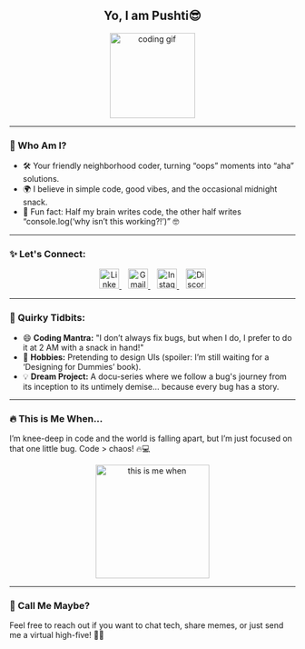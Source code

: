<h2 align="center">Yo, I am Pushti😎</h2>

<div align="center">
  <img src="https://i.imgflip.com/65efzo.gif" height="150" alt="coding gif" />
</div>

---

### 🌟 Who Am I?  
- 🛠 Your friendly neighborhood coder, turning “oops” moments into “aha” solutions.  
- 🌍 I believe in simple code, good vibes, and the occasional midnight snack.  
- 🧩 Fun fact: Half my brain writes code, the other half writes “console.log(‘why isn’t this working?!’)” 🤓  

---

### ✨ Let's Connect:
<div align="center">
  <a href="https://www.linkedin.com/in/pushti-sonawala-b0079b27a/" target="_blank">
    <img src="https://img.shields.io/badge/LinkedIn-0077B5?style=for-the-badge&logo=linkedin&logoColor=white" height="35" alt="LinkedIn" />
  </a>
  &nbsp;&nbsp;
  <a href="mailto:pushtisonawala786@gmail.com" target="_blank">
    <img src="https://img.shields.io/badge/Gmail-D14836?style=for-the-badge&logo=gmail&logoColor=white" height="35" alt="Gmail" />
  </a>
  &nbsp;&nbsp;
  <a href="https://www.instagram.com/pushti_sonawala/" target="_blank">
    <img src="https://img.shields.io/badge/Instagram-E4405F?style=for-the-badge&logo=instagram&logoColor=white" height="35" alt="Instagram" />
  </a>
  &nbsp;&nbsp;
  <a href="https://discord.com/users/pushti_sonawala_53921" target="_blank">
    <img src="https://img.shields.io/badge/Discord-7289DA?style=for-the-badge&logo=discord&logoColor=white" height="35" alt="Discord" />
  </a>
</div>

---

### 🎉 Quirky Tidbits:
- 😄 **Coding Mantra:** "I don’t always fix bugs, but when I do, I prefer to do it at 2 AM with a snack in hand!"
- 🌈 **Hobbies:** Pretending to design UIs (spoiler: I’m still waiting for a ‘Designing for Dummies’ book).
- 💡 **Dream Project:** A docu-series where we follow a bug's journey from its inception to its untimely demise... because every bug has a story.

---

### 🔥 This is Me When...
I’m knee-deep in code and the world is falling apart, but I’m just focused on that one little bug. Code > chaos! 🔥💻

<div align="center">
  <img src="https://media.giphy.com/media/13HgwGsXF0aiGY/giphy.gif" height="200" alt="this is me when" />
</div>

---

### 🎉 Call Me Maybe?
Feel free to reach out if you want to chat tech, share memes, or just send me a virtual high-five! 🚀😎
